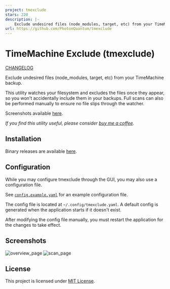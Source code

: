 ```yaml
---
project: tmexclude
stars: 220
description: |-
    Exclude undesired files (node_modules, target, etc) from your TimeMachine backup.
url: https://github.com/PhotonQuantum/tmexclude
---
```


# TimeMachine Exclude (tmexclude)

[CHANGELOG](./CHANGELOG.md)

Exclude undesired files (node_modules, target, etc) from your TimeMachine backup.

This utility watches your filesystem and excludes the files once they appear, so you won't accidentally include them
in your backups. Full scans can also be performed manually to ensure no file slips through the watcher.

Screenshots available [here](#screenshots).

*If you find this utility useful, please consider [buy me a coffee](https://buymeacoffee.com/lightquantum).*

## Installation

Binary releases are available [here](https://github.com/PhotonQuantum/tmexclude/releases).

## Configuration

While you may configure tmexclude through the GUI, you may also use a configuration file.

See [`config.example.yaml`](config.example.yaml) for an example configuration file.

The config file is located at `~/.config/tmexclude.yaml`.
A default config is generated when the application starts if it doesn't exist.

After modifying the config file manually, you must restart the application for the changes to take effect.

## Screenshots

![overview_page](./doc/screenshot1.jpeg)
![scan_page](./doc/screenshot2.jpeg)

## License

This project is licensed under [MIT License](LICENSE.txt).
